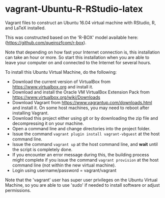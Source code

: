 # vagrant-Ubuntu-R-RStudio-latex

Vagrant files to construct an Ubuntu 16.04 virtual machine with RStudio, R, and LaTeX installed.

This was constructed based on the 'R-BOX' model available here: (https://github.com/queirozfcom/r-box).

Note that depending on how fast your Internet connection is, this installation can take an hour or more.  So start this installation when you are able to leave your computer on and connected to the Internet for several hours.

To install this Ubuntu Virtual Machine, do the following:

 - Download the current version of VirtualBox from https://www.virtualbox.org and install it.
 - Download and install the Oracle VM VirtualBox Extension Pack from https://www.virtualbox.org/wiki/Downloads
 - Download Vagrant from https://www.vagrantup.com/downloads.html and install it.  On some host machines, you may need to reboot after installing Vagrant.
 - Download this project either using git or by downloading the zip file and decompressing it on your machine.
 - Open a command line and change directories into the project folder. 
 - Issue the command `vagrant plugin install vagrant-vbguest` at the host command line.
 - Issue the command `vagrant up` at the host command line, and **wait** until the script is completely done.
 - If you encounter an error message during this, the building process might complete if you issue the command `vagrant provision` at the host command line (not within the new virtual machine).
 - Login using username/password = vagrant/vagrant

Note that the 'vagrant' user has super user privileges on the Ubuntu Virtual Machine, so you are able to use 'sudo' if needed to install software or adjust permissions.
